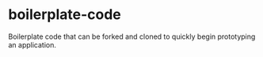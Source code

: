 # boilerplate-code
Boilerplate code that can be forked and cloned to quickly begin prototyping an application.
